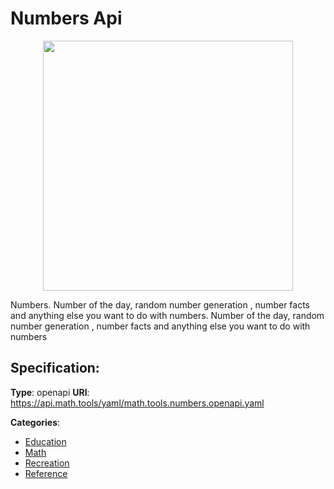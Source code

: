 # Numbers Api
<p align="center">
    <img width="400" src="https://raw.githubusercontent.com/apis-list/apis-list/apis/numbers-api/logo_256x256.png" />
</p>

Numbers.  Number of the day, random number generation , number facts and anything else you want to do with numbers. Number of the day, random number generation , number facts and anything else you want to do with numbers

## Specification:
**Type**: openapi
**URI**: https://api.math.tools/yaml/math.tools.numbers.openapi.yaml


**Categories**:
- [Education](https://github.com/apis-list/apis-list#education)
- [Math](https://github.com/apis-list/apis-list#math)
- [Recreation](https://github.com/apis-list/apis-list#recreation)
- [Reference](https://github.com/apis-list/apis-list#reference)



